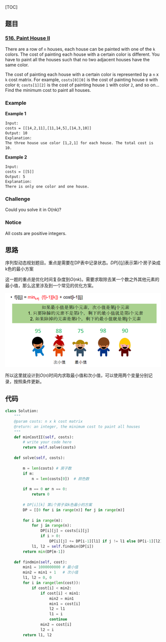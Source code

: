 [TOC]

## 题目

### [516. Paint House II](https://www.lintcode.com/problem/paint-house-ii/description)

There are a row of `n` houses, each house can be painted with one of the `k` colors. The cost of painting each house with a certain color is different. You have to paint all the houses such that no two adjacent houses have the same color.

The cost of painting each house with a certain color is represented by a `n` x `k` cost matrix. For example, `costs[0][0]` is the cost of painting house `0` with color `0`; `costs[1][2]` is the cost of painting house `1` with color `2`, and so on... Find the minimum cost to paint all houses.

### Example

**Example 1**

```plain
Input:
costs = [[14,2,11],[11,14,5],[14,3,10]]
Output: 10
Explanation:
The three house use color [1,2,1] for each house. The total cost is 10.
```

**Example 2**

```plain
Input:
costs = [[5]]
Output: 5
Explanation:
There is only one color and one house.
```

### Challenge

Could you solve it in O(nk)?

### Notice

All costs are positive integers.

## 思路

序列型动态规划题目。重点是需要在DP表中记录状态。$DP[i][j]$表示第i个房子染成k色的最小方案

这一题的重点是优化时间复杂度到$O(nk)​$。需要求取除去某一个数之外其他元素的最小值，那么这里涉及到一个常见的优化方案。

![常规优化](../../assets/516.paint-house-ii.png)

所以这里就设计到$O(n)$时间内求取最小值和次小值，可以使用两个变量分别记录，按照条件更新。



## 代码

```python
class Solution:
    """
    @param costs: n x k cost matrix
    @return: an integer, the minimum cost to paint all houses
    """
    def minCostII(self, costs):
        # write your code here
        return self.solve(costs)
        
    def solve(self, costs):
        
        m = len(costs) # 房子数
        if m:
            n = len(costs[0])  # 颜色数
            
        if m == 0 or n == 0:
            return 0
            
        # DP[i][k] 第i个房子染k色最小的方案
        DP = [[0 for i in range(n)] for j in range(m)]

        for i in range(m):
            for j in range(n):
                DP[i][j] = costs[i][j]
                if i > 0:
                    DP[i][j] += DP[i-1][l1] if j != l1 else DP[i-1][l2]
            l1, l2 = self.findmin(DP[i])
        return min(DP[m-1])
    
    def findmin(self, cost):
        min1 = 1000000000 # 最小值
        min2 = min1 + 1   # 次小值
        l1, l2 = 0, 0
        for i in range(len(cost)):
            if cost[i] < min2:
                if cost[i] < min1:
                    min2 = min1
                    min1 = cost[i]
                    l2 = l1
                    l1 = i
                    continue
                min2 = cost[i]
                l2 = i
        return l1, l2
```

